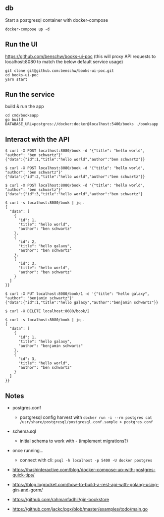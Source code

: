 

## db
Start a postgresql container with docker-compose

	docker-compose up -d


## Run the UI 
https://github.com/benschw/books-ui-poc
(this will proxy API requests to localhost:8080 to match the below default service usage)

	git clone git@github.com:benschw/books-ui-poc.git
	cd books-ui-poc
	yarn start

## Run the service
build & run the app

	cd cmd/booksapp
	go build
	DATABASE_URL=postgres://docker:docker@localhost:5400/books ./booksapp

## Interact with the API

	$ curl -X POST localhost:8080/book -d '{"title": "hello world", "author": "ben schwartz"}'
	{"data":{"id":1,"title":"hello world","author":"ben schwartz"}}
	
	$ curl -X POST localhost:8080/book -d '{"title": "hello world", "author": "ben schwartz"}'
	{"data":{"id":2,"title":"hello world","author":"ben schwartz"}}
	
	$ curl -X POST localhost:8080/book -d '{"title": "hello world", "author": "ben schwartz"}'
	{"data":{"id":3,"title":"hello world","author":"ben schwartz"}
	
	$ curl -s localhost:8080/book | jq .
	{
	  "data": [
	    {
	      "id": 1,
	      "title": "hello world",
	      "author": "ben schwartz"
	    },
	    {
	      "id": 2,
	      "title": "hello galaxy",
	      "author": "ben schwartz"
	    },
	    {
	      "id": 3,
	      "title": "hello world",
	      "author": "ben schwartz"
	    }
	  ]
	}}

	$ curl -X PUT localhost:8080/book/1 -d '{"title": "hello galaxy", "author": "benjamin schwartz"}'
	{"data":{"id":1,"title":"hello galaxy","author":"benjamin schwartz"}}

	$ curl -X DELETE localhost:8080/book/2

	$ curl -s localhost:8080/book | jq .
	{
	  "data": [
	    {
	      "id": 1,
	      "title": "hello galaxy",
	      "author": "benjamin schwartz"
	    },
	    {
	      "id": 3,
	      "title": "hello world",
	      "author": "ben schwartz"
	    }
	  ]
	}}



## Notes
- postgres.conf
	- postgresql config harvest with `docker run -i --rm postgres cat /usr/share/postgresql/postgresql.conf.sample > postgres.conf`
- schema.sql
	- initial schema to work with - (implement migrations?)
- once running...
	- connect with cli: `psql -h localhost -p 5400 -U docker postgres`

- https://hashinteractive.com/blog/docker-compose-up-with-postgres-quick-tips/
- https://blog.logrocket.com/how-to-build-a-rest-api-with-golang-using-gin-and-gorm/
- https://github.com/rahmanfadhil/gin-bookstore
- https://github.com/jackc/pgx/blob/master/examples/todo/main.go


